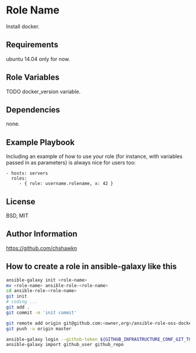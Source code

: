 Role Name
=========

Install docker.

Requirements
------------

ubuntu 14.04 only for now.

Role Variables
--------------

TODO docker_version variable.

Dependencies
------------

none.

Example Playbook
----------------

Including an example of how to use your role (for instance, with variables passed in as parameters) is always nice for users too:

    - hosts: servers
      roles:
         - { role: username.rolename, x: 42 }

License
-------

BSD, MIT

Author Information
------------------

https://github.com/chshawkn



How to create a role in ansible-galaxy like this
------------------
```sh
ansible-galaxy init <role-name>
mv <role-name> ansible-role-<role-name>
cd ansible-role-<role-name>
git init
# coding ...
git add .
git commit -m 'init commit'

git remote add origin git@github.com:<owner,org>/ansible-role-oss-docker-install.git
git push -u origin master

ansible-galaxy login --github-token ${GITHUB_INFRASTRUCTURE_CONF_GIT_TOKEN}
ansible-galaxy import github_user github_repo
```
